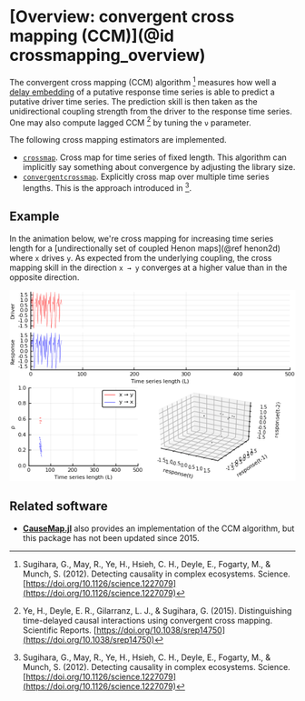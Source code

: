 # [Overview: convergent cross mapping (CCM)](@id crossmapping_overview)

The convergent cross mapping (CCM) algorithm [^1] measures
how well a [delay embedding](../../glossary/embed.md) of a putative response time series
is able to predict a putative driver time series. The prediction skill is then taken
as the unidirectional coupling strength from the driver to the response time series.
One may also compute lagged CCM [^2] by tuning the `ν` parameter.

The following cross mapping estimators are implemented.

- [`crossmap`](crossmapping.md). Cross map for time series of fixed length. This algorithm can implicitly say something about convergence by adjusting the library size.
- [`convergentcrossmap`](convergentcrossmapping.md). Explicitly cross map over multiple time series lengths. This is the approach introduced in [^1].

## Example

In the animation below, we're cross mapping for increasing time series length for a
[undirectionally set of coupled Henon maps](@ref henon2d) where `x`
drives `y`. As expected from the underlying coupling, the cross mapping skill in the
direction `x → y` converges at a higher value than in the opposite direction.

![](henon2.gif)

## Related software

- **[CauseMap.jl](https://github.com/cyrusmaher/CauseMap.jl)** also provides an implementation of the CCM algorithm, but this package has not been updated since 2015.

[^1]:
    Sugihara, G., May, R., Ye, H., Hsieh, C. H., Deyle, E., Fogarty, M., & Munch, S. (2012). Detecting causality in complex ecosystems. Science. [https://doi.org/10.1126/science.1227079](https://doi.org/10.1126/science.1227079)
[^2]:
    Ye, H., Deyle, E. R., Gilarranz, L. J., & Sugihara, G. (2015). Distinguishing time-delayed causal interactions using convergent cross mapping. Scientific Reports. [https://doi.org/10.1038/srep14750](https://doi.org/10.1038/srep14750)
